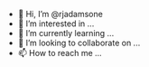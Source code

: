 - 👋 Hi, I’m @rjadamsone
- 👀 I’m interested in ...
- 🌱 I’m currently learning ...
- 💞️ I’m looking to collaborate on ...
- 📫 How to reach me ...

<!---
rjadamsone/rjadamsone is a ✨ special ✨ repository because its `README.md` (this file) appears on your GitHub profile.
You can click the Preview link to take a look at your changes.
--->
